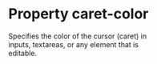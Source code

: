 # Property caret-color

Specifies the color of the cursor (caret) in  
inputs, textareas, or any element that is  
editable.  
